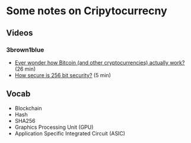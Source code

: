 # Some notes on Cripytocurrecny
## Videos
### 3brown1blue 
* [Ever wonder how Bitcoin (and other cryptocurrencies) actually work?](https://www.3blue1brown.com/videos/2017/7/11/ever-wonder-how-bitcoin-and-other-cryptocurrencies-actually-work) (26 min)
* [How secure is 256 bit security?](https://www.3blue1brown.com/videos/2017/7/11/ever-wonder-how-bitcoin-and-other-cryptocurrencies-actually-work) (5 min)


## Vocab
* Blockchain
* Hash
* SHA256
* Graphics Processing Unit (GPU)
* Application Specific Integrated Circuit (ASIC)
